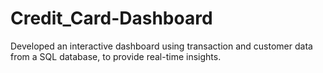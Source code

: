 # Credit_Card-Dashboard
Developed an interactive dashboard using transaction and customer data from a SQL database, to provide real-time insights.
